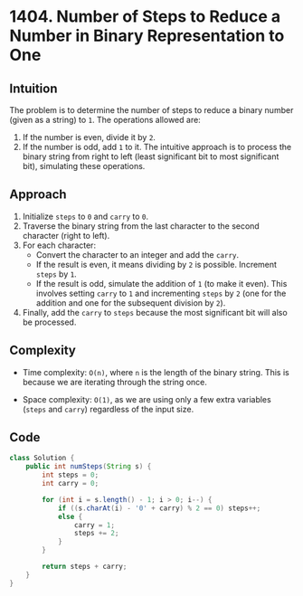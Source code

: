 # 1404. Number of Steps to Reduce a Number in Binary Representation to One

## Intuition

The problem is to determine the number of steps to reduce a binary number (given as a string) to `1`. The operations allowed are:

1. If the number is even, divide it by `2`.
2. If the number is odd, add `1` to it.
   The intuitive approach is to process the binary string from right to left (least significant bit to most significant bit), simulating these operations.

## Approach

1. Initialize `steps` to `0` and `carry` to `0`.
2. Traverse the binary string from the last character to the second character (right to left).
3. For each character:
   - Convert the character to an integer and add the `carry`.
   - If the result is even, it means dividing by `2` is possible. Increment `steps` by `1`.
   - If the result is odd, simulate the addition of `1` (to make it even). This involves setting `carry` to `1` and incrementing `steps` by `2` (one for the addition and one for the subsequent division by `2`).
4. Finally, add the `carry` to `steps` because the most significant bit will also be processed.

## Complexity

- Time complexity: `O(n)`, where `n` is the length of the binary string. This is because we are iterating through the string once.

- Space complexity: `O(1)`, as we are using only a few extra variables (`steps` and `carry`) regardless of the input size.

## Code

```java
class Solution {
    public int numSteps(String s) {
        int steps = 0;
        int carry = 0;

        for (int i = s.length() - 1; i > 0; i--) {
            if ((s.charAt(i) - '0' + carry) % 2 == 0) steps++;
            else {
                carry = 1;
                steps += 2;
            }
        }

        return steps + carry;
    }
}
```
